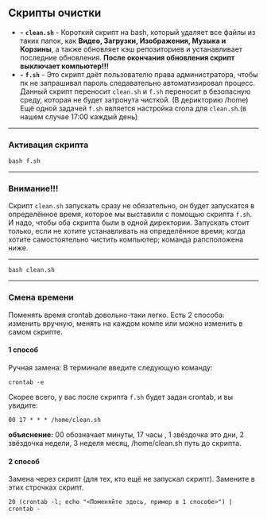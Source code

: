 ## Скрипты очистки
- **-** **`clean.sh`** - Короткий скрипт на bash, который удаляет все файлы из таких папок, как **Видео, Загрузки, Изображения, Музыка и Корзины**, а также обновляет кэш репозиториев и устанавливает последние обновления. **После окончания обновления скрипт выключает компьютер!!!**
- **-** **`f.sh`** - Это скрипт даёт пользователю права администратора, чтобы пк не запрашивал пароль следавательно автоматизировал процесс. Данный скрипт переносит `clean.sh` и `f.sh` переносит в безопасную среду, которая не будет затронута чисткой. (В дерикторию /home) Ещё одной задачей `f.sh` является настройка crona для `clean.sh`.(в нашем случае 17:00 каждый день)
--------------------------------------------------------------------------------------------------------------------------------------------------------------

   ### Активация скрипта
      
   ```
   bash f.sh
   ```

--------------------------------------------------------------------------------------------------------------------------------------------------------------
  ### Внимание!!!
  Скрипт `clean.sh` запускать сразу не обязательно, он будет запускатся в определённое время, которое мы выставили с помощью скрипта `f.sh`. И надо, чтобы оба скрипта были в одной директории. Запускать стоит только, если не хотите устанавливать на определённое время; когда хотите самостоятельно чистить компьютер; команда рапсположена ниже.

--------------------------------------------------------------------------------------------------------------------------------------------------------------
  ```
  bash clean.sh
  ```
--------------------------------------------------------------------------------------------------------------------------------------------------------------

   ### Смена времени
   Поменять время crontab довольно-таки легко. Есть 2 способа: изменить вручную, менять на каждом компе или можно изменить в самом скрипте.

   #### 1 способ
   Ручная замена: В терминале введите следующую команду:

   ```
   crontab -e
   ```
   Скорее всего, у вас после скрипта `f.sh` будет задан crontab, и вы увидите:
   ```
   00 17 * * * /home/clean.sh
   ```
   
   **объяснение:** 00 обозначает минуты, 17 часы , 1 звёздочка это дни, 2 звёздочка недели, 3 неделя месяц, /home/clean.sh путь до скрипта.
   
   #### 2 способ
   Замена через скрипт (для тех, кто ещё не запускал скрипт). Замените в этих строчках скрипт.
   
   ```
   20 (crontab -l; echo "<Поменяйте здесь, пример в 1 способе>") | crontab -
   ```

